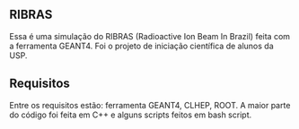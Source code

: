 ## RIBRAS

Essa é uma simulação do RIBRAS (Radioactive Ion Beam In Brazil) feita com a ferramenta GEANT4. Foi o projeto de iniciação científica de alunos da USP.

## Requisitos

Entre os requisitos estão: ferramenta GEANT4, CLHEP, ROOT. A maior parte do código foi feita em C++ e alguns scripts feitos em bash script.

